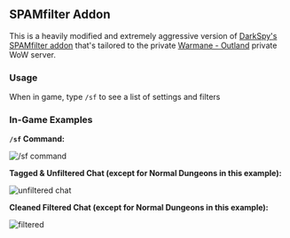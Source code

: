 ## SPAMfilter Addon
This is a heavily modified and extremely aggressive version of [DarkSpy's SPAMfilter addon](https://legacy-wow.com/tbc-addons/spamfilter/) that's tailored to the private [Warmane - Outland](https://www.warmane.com/) private WoW server.

### Usage
When in game, type `/sf` to see a list of settings and filters

### In-Game Examples

**`/sf` Command:**

![/sf command](https://i.imgur.com/Vj05RJl.png)

**Tagged & Unfiltered Chat (except for Normal Dungeons in this example):**

![unfiltered chat](https://i.imgur.com/AQgDJdW.png)

**Cleaned Filtered Chat (except for Normal Dungeons in this example):**

![filtered](https://i.imgur.com/o6e7QOH.png)